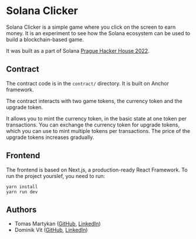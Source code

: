 # Solana Clicker

Solana Clicker is a simple game where you click on the screen to earn money. It is an experiment to see how the Solana ecosystem can be used to build a blockchain-based game.

It was built as a part of Solana [Prague Hacker House 2022](https://lu.ma/prague-hacker-house).

## Contract

The contract code is in the `contract/` directory. It is built on Anchor framework.

The contract interacts with two game tokens, the currency token and the upgrade token.

It allows you to mint the currency token, in the basic state at one token per transactions.
You can exchange the currency token for upgrade tokens, which you can use to mint multiple tokens per transactions. The price of the upgrade tokens increases gradually.

## Frontend

The frontend is based on Next.js, a production-ready React Framework. To run the project yourslef, you need to run:

```
yarn install
yarn run dev
```

## Authors

- Tomas Martykan ([GitHub](https://github.com/martykan), [LinkedIn](https://www.linkedin.com/in/tomas-martykan/))
- Dominik Vit ([GitHub](https://github.com/), [LinkedIn](https://www.linkedin.com/in/dominik-v%C3%ADt-70a1a6184/))
